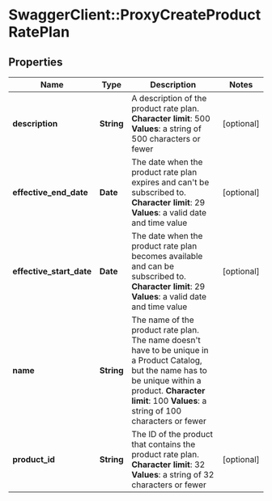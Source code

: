 # SwaggerClient::ProxyCreateProductRatePlan

## Properties
Name | Type | Description | Notes
------------ | ------------- | ------------- | -------------
**description** | **String** | A description of the product rate plan. **Character limit**: 500 **Values**: a string of 500 characters or fewer  | [optional] 
**effective_end_date** | **Date** |  The date when the product rate plan expires and can&#39;t be subscribed to. **Character limit**: 29 **Values**: a valid date and time value  | [optional] 
**effective_start_date** | **Date** |  The date when the product rate plan becomes available and can be subscribed to. **Character limit**: 29 **Values**: a valid date and time value  | [optional] 
**name** | **String** | The name of the product rate plan. The name doesn&#39;t have to be unique in a Product Catalog, but the name has to be unique within a product. **Character limit**: 100 **Values**: a string of 100 characters or fewer  | 
**product_id** | **String** | The ID of the product that contains the product rate plan. **Character limit**: 32 **Values**: a string of 32 characters or fewer  | [optional] 


